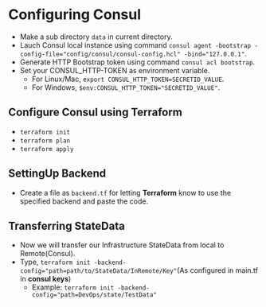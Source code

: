 # Configuring Consul
- Make a sub directory `data` in current directory.
- Lauch Consul local instance using command `consul agent -bootstrap -config-file="config/consul/consul-config.hcl" -bind="127.0.0.1"`.
- Generate HTTP Bootstrap token using command `consul acl bootstrap`.
- Set your CONSUL_HTTP-TOKEN as environment variable.
  - For Linux/Mac, `export CONSUL_HTTP_TOKEN=SECRETID_VALUE`.
  - For Windows, `$env:CONSUL_HTTP_TOKEN="SECRETID_VALUE"`.

## Configure Consul using Terraform
- `terraform init`
- `terraform plan`
- `terraform apply`

## SettingUp Backend
- Create a file as `backend.tf` for letting **Terraform** know to use the specified backend and paste the code.

## Transferring StateData
- Now we will transfer our Infrastructure StateData from local to Remote(Consul).
- Type, `terraform init -backend-config="path=path/to/StateData/InRemote/Key"`(As configured in main.tf in **consul keys**)
  - Example: `terraform init -backend-config="path=DevOps/state/TestData"` 
